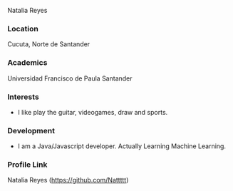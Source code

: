 Natalia Reyes

### Location

Cucuta, Norte de Santander

### Academics

Universidad Francisco de Paula Santander

### Interests

- I like play the guitar, videogames, draw and sports.

### Development

- I am a Java/Javascript developer. Actually Learning Machine Learning.

### Profile Link

Natalia Reyes (https://github.com/Nattttt)
